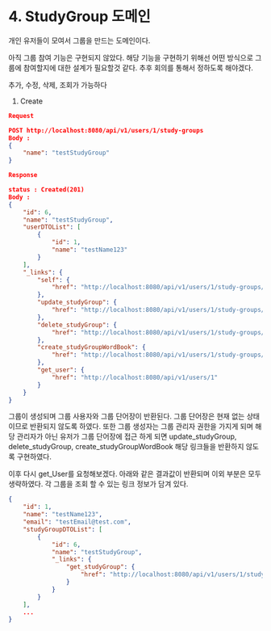 # 4. StudyGroup 도메인

개인 유저들이 모여서 그룹을 만드는 도메인이다.

아직 그룹 참여 기능은 구현되지 않았다. 해당 기능을 구현하기 위해선 어떤 방식으로 그룹에 참여할지에 대한 설계가 필요할것 같다. 추후 회의를 통해서 정하도록 해야겠다.

추가, 수정, 삭제, 조회가 가능하다

1. Create

```json
Request

POST http://localhost:8080/api/v1/users/1/study-groups
Body : 
{
    "name": "testStudyGroup"
}
```

```json
Response

status : Created(201)
Body : 
{
    "id": 6,
    "name": "testStudyGroup",
    "userDTOList": [
        {
            "id": 1,
            "name": "testName123"
        }
    ],
    "_links": {
        "self": {
            "href": "http://localhost:8080/api/v1/users/1/study-groups/6"
        },
        "update_studyGroup": {
            "href": "http://localhost:8080/api/v1/users/1/study-groups/6"
        },
        "delete_studyGroup": {
            "href": "http://localhost:8080/api/v1/users/1/study-groups/6"
        },
        "create_studyGroupWordBook": {
            "href": "http://localhost:8080/api/v1/users/1/study-groups/6/wordbooks"
        },
        "get_user": {
            "href": "http://localhost:8080/api/v1/users/1"
        }
    }
}
```

그룹이 생성되며 그룹 사용자와 그룹 단어장이 반환된다. 그룹 단어장은 현재 없는 상태이므로 반환되지 않도록 하였다. 또한 그룹 생성자는 그룹 관리자 권한을 가지게 되며 해당 관리자가 아닌 유저가 그룹 단어장에 접근 하게 되면 update_studyGroup,  delete_studyGroup, create_studyGroupWordBook 해당 링크들을 반환하지 않도록 구현하였다.

이후 다시 get_User를 요청해보겠다. 아래와 같은 결과값이 반환되며 이외 부분은 모두 생략하였다. 각 그룹을 조회 할 수 있는 링크 정보가 담겨 있다.

```json
{
    "id": 1,
    "name": "testName123",
    "email": "testEmail@test.com",
    "studyGroupDTOList": [
        {
            "id": 6,
            "name": "testStudyGroup",
            "_links": {
                "get_studyGroup": {
                    "href": "http://localhost:8080/api/v1/users/1/study-groups/6"
                }
            }
        }
    ],
    ...
}
```